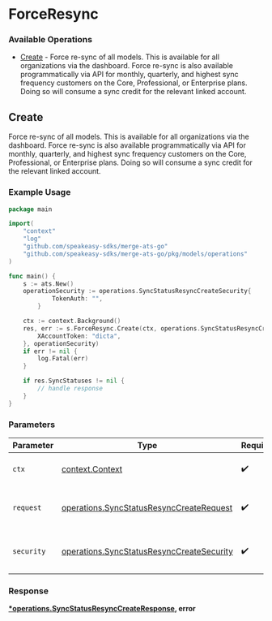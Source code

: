 # ForceResync

### Available Operations

* [Create](#create) - Force re-sync of all models. This is available for all organizations via the dashboard. Force re-sync is also available programmatically via API for monthly, quarterly, and highest sync frequency customers on the Core, Professional, or Enterprise plans. Doing so will consume a sync credit for the relevant linked account.

## Create

Force re-sync of all models. This is available for all organizations via the dashboard. Force re-sync is also available programmatically via API for monthly, quarterly, and highest sync frequency customers on the Core, Professional, or Enterprise plans. Doing so will consume a sync credit for the relevant linked account.

### Example Usage

```go
package main

import(
	"context"
	"log"
	"github.com/speakeasy-sdks/merge-ats-go"
	"github.com/speakeasy-sdks/merge-ats-go/pkg/models/operations"
)

func main() {
    s := ats.New()
    operationSecurity := operations.SyncStatusResyncCreateSecurity{
            TokenAuth: "",
        }

    ctx := context.Background()
    res, err := s.ForceResync.Create(ctx, operations.SyncStatusResyncCreateRequest{
        XAccountToken: "dicta",
    }, operationSecurity)
    if err != nil {
        log.Fatal(err)
    }

    if res.SyncStatuses != nil {
        // handle response
    }
}
```

### Parameters

| Parameter                                                                                              | Type                                                                                                   | Required                                                                                               | Description                                                                                            |
| ------------------------------------------------------------------------------------------------------ | ------------------------------------------------------------------------------------------------------ | ------------------------------------------------------------------------------------------------------ | ------------------------------------------------------------------------------------------------------ |
| `ctx`                                                                                                  | [context.Context](https://pkg.go.dev/context#Context)                                                  | :heavy_check_mark:                                                                                     | The context to use for the request.                                                                    |
| `request`                                                                                              | [operations.SyncStatusResyncCreateRequest](../../models/operations/syncstatusresynccreaterequest.md)   | :heavy_check_mark:                                                                                     | The request object to use for the request.                                                             |
| `security`                                                                                             | [operations.SyncStatusResyncCreateSecurity](../../models/operations/syncstatusresynccreatesecurity.md) | :heavy_check_mark:                                                                                     | The security requirements to use for the request.                                                      |


### Response

**[*operations.SyncStatusResyncCreateResponse](../../models/operations/syncstatusresynccreateresponse.md), error**

